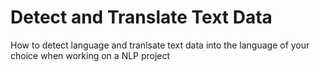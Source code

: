 # Detect and Translate Text Data
 How to detect language and tranlsate text data into the language of your choice when working on a NLP project
